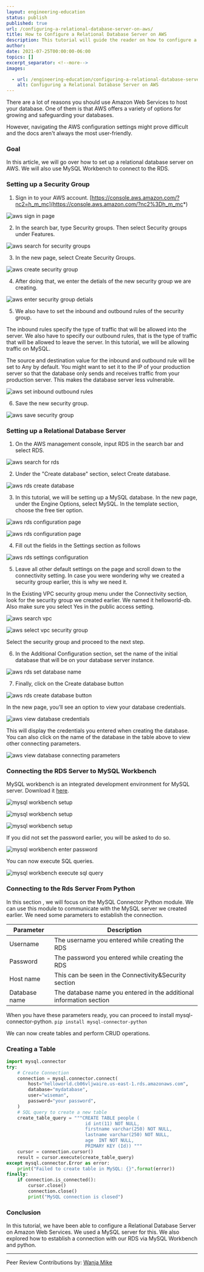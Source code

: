 ```yaml
---
layout: engineering-education
status: publish
published: true
url: /configuring-a-relational-database-server-on-aws/
title: How to Configure a Relational Database Server on AWS
description: This tutorial will guide the reader on how to configure a relational database server on Amazon Web Services.
author: 
date: 2021-07-25T00:00:00-06:00
topics: []
excerpt_separator: <!--more-->
images:

  - url: /engineering-education/configuring-a-relational-database-server-on-aws/hero.png
    alt: Configuring a Relational Database Server on AWS
---
```

There are a lot of reasons you should use Amazon Web Services to host your database. One of them is that AWS offers a variety of options for growing and safeguarding your databases.
<!--more-->
However, navigating the AWS configuration settings might prove difficult and the docs aren't always the most user-friendly.

### Goal
In this article, we will go over how to set up a relational database server on AWS. We will also use MySQL Workbench to connect to the RDS.

### Setting up a Security Group
1. Sign in to your AWS account. [https://console.aws.amazon.com/?nc2=h_m_mc](https://console.aws.amazon.com/?nc2%3Dh_m_mc*)

![aws sign in page](/engineering-education/configuring-a-relational-database-server-on-aws/yx83_gcczm2gexkpkvnf.png)

2. In the search bar, type Security groups. Then select Security groups under Features.

![aws search for security groups](/engineering-education/configuring-a-relational-database-server-on-aws/pg1md67csewa-8yf9vdz.png) 

3. In the new page, select Create Security Groups.

![aws create security group](/engineering-education/configuring-a-relational-database-server-on-aws/yp7kmuqrgmfdivlnupop.png)

4. After doing that, we enter the detials of the new security group we are creating.

![aws enter security group detials](/engineering-education/configuring-a-relational-database-server-on-aws/2a7sjkc7ytwleipuquvj.png)

5. We also have to set the inbound and outbound rules of the security group. 

The inbound rules specify the type of traffic that will be allowed into the server. We also have to specify our outbound rules, that is the type of traffic that will be allowed to leave the server. In this tutorial, we will be allowing traffic on MySQL. 

The source and destination value for the inbound and outbound rule will be set to Any by default. You might want to set it to the IP of your production server so that the database only sends and receives traffic from your production server. This makes the database server less vulnerable. 

![aws set inbound outbound rules](/engineering-education/configuring-a-relational-database-server-on-aws/7qifp47qibfzscosytmu.png)

6. Save the new security group. 

![aws save security group](/engineering-education/configuring-a-relational-database-server-on-aws/x2lp48ehuwrd3vg8dzds.png)

### Setting up a Relational Database Server
1. On the AWS management console, input RDS in the search bar and select RDS.

![aws search for rds](/engineering-education/configuring-a-relational-database-server-on-aws/9ukto-b9k3tfjdrv8ey3.png)

2. Under the "Create database" section, select Create database.

![aws rds create database](/engineering-education/configuring-a-relational-database-server-on-aws/woxpen43dcloznzlv1rg.png)

3. In this tutorial, we will be setting up a MySQL database. In the new page, under the Engine Options, select MySQL. In the template section, choose the free tier option.

![aws rds configuration page](/engineering-education/configuring-a-relational-database-server-on-aws/gt0xuhlof8larfnforu8.png)

![aws rds configuration page](/engineering-education/configuring-a-relational-database-server-on-aws/c_miqwf50spnlpaotgmo.png)

4. Fill out the fields in the Settings section as follows

![aws rds settings configuration](/engineering-education/configuring-a-relational-database-server-on-aws/xapdyknvnatvl6x6zs_x.png)

5. Leave all other default settings on the page and scroll down to the connectivity setting. In case you were wondering why we created a security group earlier, this is why we need it. 

In the Existing VPC security group menu under the Connectivity section, look for the security group we created earlier. We named it helloworld-db. Also make sure you select Yes in the public access setting.

![aws search vpc](/engineering-education/configuring-a-relational-database-server-on-aws/g7tw7wwvd-x-kwx2xr5u.png)

![aws select vpc security group](/engineering-education/configuring-a-relational-database-server-on-aws/7ibngr6ut-c--igkyezn.png)

Select the security group and proceed to the next step.

6. In the Additional Configuration section, set the name of the initial database that will be on your database server instance. 

![aws rds set database name](/engineering-education/configuring-a-relational-database-server-on-aws/u94_rbkhcn4anyu8zjsh.png)

7. Finally, click on the Create database button 

![aws rds create database button](/engineering-education/configuring-a-relational-database-server-on-aws/eok26fqxrcha19wihv3j.png)

In the new page, you’ll see an option to view your database credentials. 

![aws view database credentials](/engineering-education/configuring-a-relational-database-server-on-aws/qwjjgh1so94eyq4iz5he.png)

This will display the credentials you entered when creating the database. You can also click on the name of the database in the table above to view other connecting parameters. 

![aws view database connecting parameters](/engineering-education/configuring-a-relational-database-server-on-aws/rnwspqsczi1jrjckra_-.png)

### Connecting the RDS Server to MySQL Workbench
MySQL workbench is an integrated development environment for MySQL server. Download it [here](https://dev.mysql.com/downloads/workbench/).

![mysql workbench setup](/engineering-education/configuring-a-relational-database-server-on-aws/w0u3ogkybhjbm7fvtihe.png)

![mysql workbench setup](/engineering-education/configuring-a-relational-database-server-on-aws/z0dllyqtzsnq0ykitlkh.png)

![mysql workbench setup](/engineering-education/configuring-a-relational-database-server-on-aws/-u_e_1suveiyh8kbdcbz.png)

If you did not set the password earlier, you will be asked to do so. 

![mysql workbench enter password](/engineering-education/configuring-a-relational-database-server-on-aws/12oqesy3zgigzg4pf91f.png)

You can now execute SQL queries.

![mysql workbench execute sql query](/engineering-education/configuring-a-relational-database-server-on-aws/-v0ixhizng6bemxiu4eg.png)

### Connecting to the Rds Server From Python
In this section , we will focus on the MySQL Connector Python module. We can use this module to communicate with the MySQL server we created earlier. We need some parameters to establish the connection.

| Parameter |  Description  |
| -----------| ---------------                   |
| Username | The username you entered while creating the RDS  |
| Password          | The password you entered while creating the RDS|
| Host name  | This can be seen in the Connectivity&Security section   |
| Database name| The database name you entered in the additional information section|


When you have these parameters ready, you can proceed to install mysql-connector-python. `pip install mysql-connector-python`

We can now create tables and perform CRUD operations.

### Creating a Table

```python
import mysql.connector
try:
    # Create Connection
    connection = mysql.connector.connect(
        host="helloworld.cb06vljwaire.us-east-1.rds.amazonaws.com",
        database="mydatabase",
        user="wiseman",
        password="your password",
    )
    # SQL query to create a new table
    create_table_query = """CREATE TABLE people ( 
                             id int(11) NOT NULL,
                             firstname varchar(250) NOT NULL,
                             lastname varchar(250) NOT NULL,
                             age  INT NOT NULL,
                             PRIMARY KEY (Id)) """
    cursor = connection.cursor()
    result = cursor.execute(create_table_query)
except mysql.connector.Error as error:
    print("Failed to create table in MySQL: {}".format(error))
finally:
    if connection.is_connected():
        cursor.close()
        connection.close()
        print("MySQL connection is closed")
```

### Conclusion
In this tutorial, we have been able to configure a Relational Database Server on Amazon Web Services. We used a MySQL server for this. We also explored how to establish a connection with our RDS via MySQL Workbench and python.

---
Peer Review Contributions by: [Wanja Mike](/engineering-education/content/authors/michael-barasa/)
